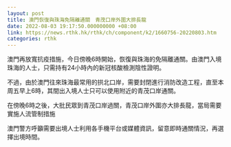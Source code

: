 ```yaml
---
layout: post
title: 澳門恢復與珠海免隔離通關　青茂口岸外圍大排長龍
date: 2022-08-03 19:17:50.000000000 +08:00
link: https://news.rthk.hk/rthk/ch/component/k2/1660756-20220803.htm
categories: rthk
---
```


澳門再放寬抗疫措施，今日傍晚6時開始，恢復與珠海的免隔離通關。由澳門入境珠海的人士，只需持有24小時內的新冠核酸檢測陰性證明。

不過，由於澳門往來珠海最常用的拱北口岸，需要封閉進行消防改造工程，直至本周五早上6時，其間出入境人士只可以使用附近的青茂口岸通關。

在傍晚6時之後，大批民眾到青茂口岸過關，青茂口岸外圍亦大排長龍，當局需要實施人流管制措施

澳門警方呼籲需要出境人士利用各手機平台或媒體資訊，留意即時通關情況，再選擇出境時間。
